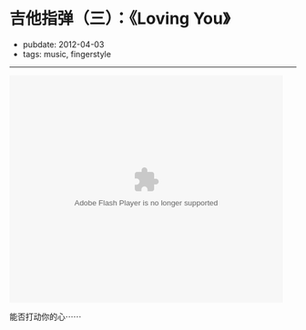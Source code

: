 # 吉他指弹（三）：《Loving You》

- pubdate: 2012-04-03
- tags: music, fingerstyle


-----------

<embed src="http://player.youku.com/player.php/sid/XMzc1Nzc0Njc2/v.swf" allowFullScreen="true" quality="high" width="480" height="400" align="middle" allowScriptAccess="always" type="application/x-shockwave-flash"></embed>

能否打动你的心⋯⋯